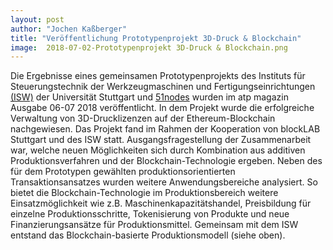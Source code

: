 ```yaml
---
layout: post
author: "Jochen Kaßberger"
title: "Veröffentlichung Prototypenprojekt 3D-Druck & Blockchain"
image:  2018-07-02-Prototypenprojekt 3D-Druck & Blockchain.png
---
```


Die Ergebnisse eines gemeinsamen Prototypenprojekts des Instituts für Steuerungstechnik der Werkzeugmaschinen 
und Fertigungseinrichtungen [(ISW)](https://www.isw.uni-stuttgart.de/) der Universität Stuttgart und [51nodes](https://www.51nodes.io/) wurden im atp magazin Ausgabe 06-07 2018 veröffentlicht. 
In dem Projekt wurde die erfolgreiche Verwaltung von 3D-Drucklizenzen auf der Ethereum-Blockchain nachgewiesen. 
Das Projekt fand im Rahmen der Kooperation von blockLAB Stuttgart und des ISW statt. 
Ausgangsfragestellung der Zusammenarbeit war, welche neuen Möglichkeiten sich durch Kombination
aus additiven Produktionsverfahren und der Blockchain-Technologie ergeben. 
Neben des für dem Prototypen gewählten produktionsorientierten Transaktionsansatzes wurden weitere Anwendungsbereiche analysiert. 
So bietet die Blockchain-Technologie im Produktionsbereich weitere Einsatzmöglichkeit wie z.B. Maschinenkapazitätshandel, Preisbildung für einzelne Produktionsschritte, Tokenisierung von Produkte und neue Finanzierungsansätze für Produktionsmittel.
Gemeinsam mit dem ISW entstand das Blockchain-basierte Produktionsmodell (siehe oben).
